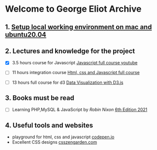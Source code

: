 # Welcome to George Eliot Archive

## 1. [Setup local working environment on mac and ubuntu20.04](setup)


## 2. **Lectures and knowledge for the project**
- [x] 3.5 hours course for Javascript [Javascript full course youtube](https://www.youtube.com/watch?v=PkZNo7MFNFg)
- [ ] 11 hours integration course [Html, css and Javascript full course](https://www.youtube.com/watch?v=TdqQqyc7pfU&t=27445s)
- [ ] 13 hours full course for d3 [Data Visualization with D3.js](https://www.youtube.com/watch?v=_8V5o2UHG0E)


## 3. **Books must be read**
- [ ] Learning PHP,MySQL & JavaScript by _Robin Nixon_ [6th Edition 2021](https://www.oreilly.com/library/view/learning-php-mysql/9781492093817/)


## 4. **Useful tools and websites**
-   playground for html, css and javascript [codepen.io](https://codepen.io)
-   Excellent CSS designs [csszengarden.com](http://www.csszengarden.com/)
